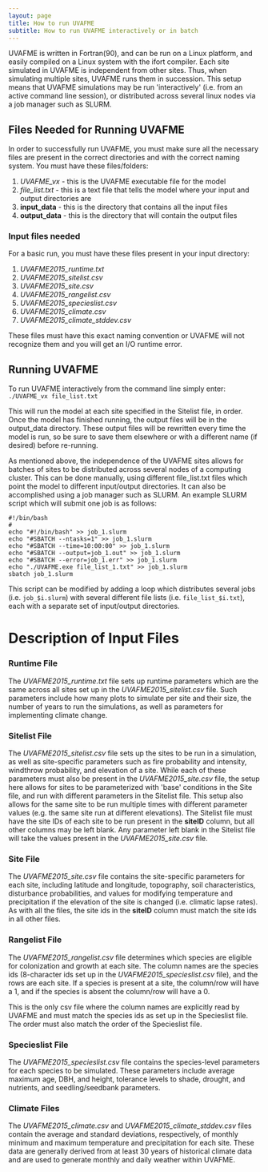 ```yaml
---
layout: page
title: How to run UVAFME
subtitle: How to run UVAFME interactively or in batch
---
```


UVAFME is written in Fortran(90), and can be run on a Linux platform, and easily compiled 
on a Linux system with the ifort compiler. Each site simulated in UVAFME is independent 
from other sites. Thus, when simulating multiple sites, UVAFME runs them in succession. 
This setup means that UVAFME simulations may be run 'interactively' (i.e. from an active 
command line session), or distributed across several linux nodes via a job manager such 
as SLURM.

## Files Needed for Running UVAFME

In order to successfully run UVAFME, you must make sure all the necessary files are 
present in the correct directories and with the correct naming system. You must have 
these files/folders:

1. *UVAFME_vx* - this is the UVAFME executable file for the model
2. *file_list.txt* - this is a text file that tells the model where your input and 
output directories are
3. **input_data** - this is the directory that contains all the input files
4. **output_data** - this is the directory that will contain the output files

### Input files needed

For a basic run, you must have these files present in your input directory:

1. *UVAFME2015_runtime.txt*
2. *UVAFME2015_sitelist.csv*
3. *UVAFME2015_site.csv*
4. *UVAFME2015_rangelist.csv*
5. *UVAFME2015_specieslist.csv*
6. *UVAFME2015_climate.csv*
7. *UVAFME2015_climate_stddev.csv*

These files must have this exact naming convention or UVAFME will not recognize them and 
you will get an I/O runtime error.

## Running UVAFME

To run UVAFME interactively from the command line simply enter: `./UVAFME_vx file_list.txt`

This will run the model at each site specified in the Sitelist file, in order. Once the 
model has finished running, the output files will be in the output_data directory. These 
output files will be rewritten every time the model is run, so be sure to save them 
elsewhere or with a different name (if desired) before re-running.

As mentioned above, the independence of the UVAFME sites allows for batches of sites to 
be distributed across several nodes of a computing cluster. This can be done manually, 
using different file_list.txt files which point the model to different input/output 
directories. It can also be accomplished using a job manager such as SLURM. An example 
SLURM script which will submit one job is as follows:

~~~~~
#!/bin/bash
#
echo "#!/bin/bash" >> job_1.slurm
echo "#SBATCH --ntasks=1" >> job_1.slurm
echo "#SBATCH --time=10:00:00" >> job_1.slurm
echo "#SBATCH --output=job_1.out" >> job_1.slurm
echo "#SBATCH --error=job_1.err" >> job_1.slurm
echo "./UVAFME.exe file_list_1.txt" >> job_1.slurm
sbatch job_1.slurm
~~~~~

This script can be modified by adding a loop which distributes several jobs (i.e. `job_$i.slurm`) with several different file lists (i.e. `file_list_$i.txt`), each with a separate set of input/output directories.

# Description of Input Files

### Runtime File

The _UVAFME2015_runtime.txt_ file sets up runtime parameters which are the same across all sites set up in the _UVAFME2015_sitelist.csv_ file. Such parameters include how many plots to simulate per site and their size, the number of years to run the simulations, as well as parameters for implementing climate change.

### Sitelist File

The _UVAFME2015_sitelist.csv_ file sets up the sites to be run in a simulation, as well as site-specific parameters such as fire probability and intensity, windthrow probability, and elevation of a site. While each of these parameters must also be present in the _UVAFME2015_site.csv_ file, the setup here allows for sites to be parameterized with 'base' conditions in the Site file, and run with different parameters in the Sitelist file. This setup also allows for the same site to be run multiple times with different parameter values (e.g. the same site run at different elevations). The Sitelist file must have the site IDs of each site to be run present in the **siteID** column, but all other columns may be left blank. Any parameter left blank in the Sitelist file will take the values present in the _UVAFME2015_site.csv_ file.

### Site File

The _UVAFME2015_site.csv_ file contains the site-specific parameters for each site, including latitude and longitude, topography, soil characteristics, disturbance probabilities, and values for modifying temperature and precipitation if the elevation of the site is changed (i.e. climatic lapse rates). As with all the files, the site ids in the **siteID** column must match the site ids in all other files.

### Rangelist File

The _UVAFME2015_rangelist.csv_ file determines which species are eligible for colonization and growth at each site. The column names are the species ids (8-character ids set up in the _UVAFME2015_specieslist.csv_ file), and the rows are each site. If a species is present at a site, the column/row will have a 1, and if the species is absent the column/row will have a 0.

This is the only csv file where the column names are explicitly read by UVAFME and must match the species ids as set up in the Specieslist file. The order must also match the order of the Specieslist file.

### Specieslist File

The _UVAFME2015_specieslist.csv_ file contains the species-level parameters for each species to be simulated. These parameters include average maximum age, DBH, and height, tolerance levels to shade, drought, and nutrients, and seedling/seedbank parameters.

### Climate Files

The _UVAFME2015_climate.csv_ and _UVAFME2015_climate_stddev.csv_ files contain the average and standard deviations, respectively, of monthly minimum and maximum temperature and precipitation for each site. These data are generally derived from at least 30 years of historical climate data and are used to generate monthly and daily weather within UVAFME.

